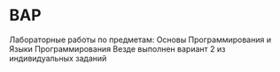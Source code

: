 # BAP
Лабораторные работы по предметам: Основы Программирования и Языки Программирования
Везде выполнен вариант 2 из индивидуальных заданий